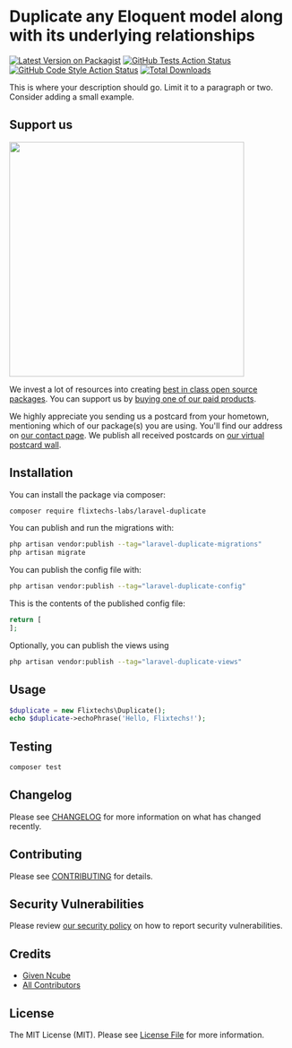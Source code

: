# Duplicate any Eloquent model along with its underlying relationships 

[![Latest Version on Packagist](https://img.shields.io/packagist/v/flixtechs-labs/laravel-duplicate.svg?style=flat-square)](https://packagist.org/packages/flixtechs-labs/laravel-duplicate)
[![GitHub Tests Action Status](https://img.shields.io/github/actions/workflow/status/flixtechs-labs/laravel-duplicate/run-tests.yml?branch=main&label=tests&style=flat-square)](https://github.com/flixtechs-labs/laravel-duplicate/actions?query=workflow%3Arun-tests+branch%3Amain)
[![GitHub Code Style Action Status](https://img.shields.io/github/actions/workflow/status/flixtechs-labs/laravel-duplicate/fix-php-code-style-issues.yml?branch=main&label=code%20style&style=flat-square)](https://github.com/flixtechs-labs/laravel-duplicate/actions?query=workflow%3A"Fix+PHP+code+style+issues"+branch%3Amain)
[![Total Downloads](https://img.shields.io/packagist/dt/flixtechs-labs/laravel-duplicate.svg?style=flat-square)](https://packagist.org/packages/flixtechs-labs/laravel-duplicate)

This is where your description should go. Limit it to a paragraph or two. Consider adding a small example.

## Support us

[<img src="https://github-ads.s3.eu-central-1.amazonaws.com/laravel-duplicate.jpg?t=1" width="419px" />](https://spatie.be/github-ad-click/laravel-duplicate)

We invest a lot of resources into creating [best in class open source packages](https://spatie.be/open-source). You can support us by [buying one of our paid products](https://spatie.be/open-source/support-us).

We highly appreciate you sending us a postcard from your hometown, mentioning which of our package(s) you are using. You'll find our address on [our contact page](https://spatie.be/about-us). We publish all received postcards on [our virtual postcard wall](https://spatie.be/open-source/postcards).

## Installation

You can install the package via composer:

```bash
composer require flixtechs-labs/laravel-duplicate
```

You can publish and run the migrations with:

```bash
php artisan vendor:publish --tag="laravel-duplicate-migrations"
php artisan migrate
```

You can publish the config file with:

```bash
php artisan vendor:publish --tag="laravel-duplicate-config"
```

This is the contents of the published config file:

```php
return [
];
```

Optionally, you can publish the views using

```bash
php artisan vendor:publish --tag="laravel-duplicate-views"
```

## Usage

```php
$duplicate = new Flixtechs\Duplicate();
echo $duplicate->echoPhrase('Hello, Flixtechs!');
```

## Testing

```bash
composer test
```

## Changelog

Please see [CHANGELOG](CHANGELOG.md) for more information on what has changed recently.

## Contributing

Please see [CONTRIBUTING](CONTRIBUTING.md) for details.

## Security Vulnerabilities

Please review [our security policy](../../security/policy) on how to report security vulnerabilities.

## Credits

- [Given Ncube](https://github.com/slimgee)
- [All Contributors](../../contributors)

## License

The MIT License (MIT). Please see [License File](LICENSE.md) for more information.
